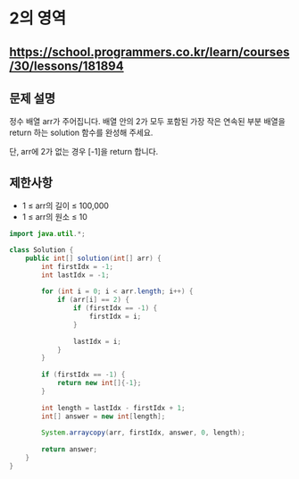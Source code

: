 # 2의 영역
https://school.programmers.co.kr/learn/courses/30/lessons/181894
---
## 문제 설명
정수 배열 arr가 주어집니다. 배열 안의 2가 모두 포함된 가장 작은 연속된 부분 배열을 return 하는 solution 함수를 완성해 주세요.

단, arr에 2가 없는 경우 [-1]을 return 합니다.

## 제한사항
+ 1 ≤ arr의 길이 ≤ 100,000
+ 1 ≤ arr의 원소 ≤ 10
```java
import java.util.*;

class Solution {
    public int[] solution(int[] arr) {
        int firstIdx = -1;
        int lastIdx = -1;
        
        for (int i = 0; i < arr.length; i++) {
            if (arr[i] == 2) {
                if (firstIdx == -1) {
                    firstIdx = i;
                }
                
                lastIdx = i;
            }
        }
        
        if (firstIdx == -1) {
            return new int[]{-1};
        }
        
        int length = lastIdx - firstIdx + 1;
        int[] answer = new int[length];
        
        System.arraycopy(arr, firstIdx, answer, 0, length);
        
        return answer;
    }
}

```
